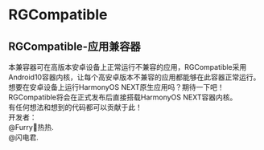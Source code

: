 # RGCompatible
## RGCompatible-应用兼容器


本兼容器可在高版本安卓设备上正常运行不兼容的应用，RGCompatible采用Android10容器内核，让每个高安卓版本不兼容的应用都能够在此容器正常运行。
<br />
想要在安卓设备上运行HarmonyOS NEXT原生应用吗？期待一下吧！RGCompatible将会在正式发布后直接搭载HarmonyOS NEXT容器内核。
<br />
有任何想法和想到的代码都可以贡献于此！
<br />
开发者：
<br />
@Furry🐾热热.
<br />
@闪电君.
